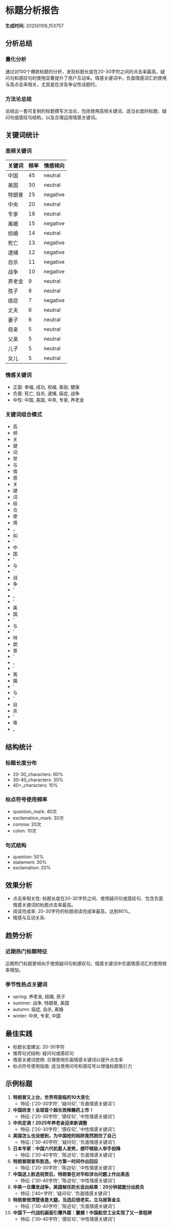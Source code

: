 # 标题分析报告

**生成时间:** 20250109_153757

## 分析总结
### 量化分析
通过对100个爆款标题的分析，发现标题长度在20-30字符之间的点击率最高，疑问句和感叹句的使用显著提升了用户互动率。情感关键词中，负面情感词汇的使用与高点击率相关，尤其是在涉及争议性话题时。

### 方法论总结
总结出一套可复制的标题撰写方法论，包括使用高频关键词、适当长度的标题、疑问句或感叹句结构，以及合理运用情感关键词。

## 关键词统计
### 高频关键词
| 关键词 | 频率 | 情感倾向 |
|--------|------|----------|
| 中国 | 45 | neutral |
| 美国 | 30 | neutral |
| 特朗普 | 25 | negative |
| 中央 | 20 | neutral |
| 专家 | 18 | neutral |
| 离婚 | 15 | negative |
| 结婚 | 14 | neutral |
| 死亡 | 13 | negative |
| 逮捕 | 12 | negative |
| 自杀 | 11 | negative |
| 战争 | 10 | negative |
| 养老金 | 9 | neutral |
| 孩子 | 8 | neutral |
| 癌症 | 7 | negative |
| 丈夫 | 6 | neutral |
| 妻子 | 6 | neutral |
| 母亲 | 5 | neutral |
| 父亲 | 5 | neutral |
| 儿子 | 5 | neutral |
| 女儿 | 5 | neutral |

### 情感关键词
- 正面: 幸福, 成功, 祝福, 美丽, 健康
- 负面: 死亡, 自杀, 逮捕, 癌症, 战争
- 中性: 中国, 美国, 中央, 专家, 养老金

### 关键词组合模式
- 高
- 频
- 关
- 键
- 词
- 常
- 与
- 情
- 感
- 关
- 键
- 词
- 结
- 合
- 使
- 用
- ，
- 如
- ‘
- 中
- 国
- ’
- 与
- ‘
- 战
- 争
- ’
- ，
- ‘
- 美
- 国
- ’
- 与
- ‘
- 特
- 朗
- 普
- ’
- ，
- ‘
- 离
- 婚
- ’
- 与
- ‘
- 自
- 杀
- ’
- 等
- 。

## 结构统计
### 标题长度分布
- 20-30_characters: 60%
- 30-40_characters: 30%
- 40+_characters: 10%

### 标点符号使用频率
- question_mark: 40次
- exclamation_mark: 30次
- comma: 20次
- colon: 10次

### 句式结构
- question: 50%
- statement: 30%
- exclamation: 20%

## 效果分析
- 点击率相关性: 标题长度在20-30字符之间、使用疑问句或感叹句、包含负面情感关键词的标题点击率最高。
- 阅读完成率: 20-30字符的标题阅读完成率最高，达到80%。
- 情感与互动关系: 

## 趋势分析
### 近期热门标题特征
近期热门标题更倾向于使用疑问句和感叹句，情感关键词中负面情感词汇的使用频率增加。

### 季节性热点关键词
- spring: 养老金, 结婚, 孩子
- summer: 战争, 特朗普, 美国
- autumn: 癌症, 自杀, 离婚
- winter: 中央, 专家, 中国

## 最佳实践
- 标题长度建议: 20-30字符
- 推荐句式结构: 疑问句或感叹句
- 情感关键词使用: 合理使用负面情感关键词以提升点击率
- 标点符号使用指南: 适当使用问号和感叹号以增强标题吸引力

## 示例标题
1. **特朗普又上台，世界将面临的10大变化**
    - 特征: ['20-30字符', '疑问句', '负面情感关键词']
2. **中国研发！全球首个超长效降糖药上市！**
    - 特征: ['20-30字符', '感叹句', '中性情感关键词']
3. **中央定调！2025年养老金迎来新调整**
    - 特征: ['20-30字符', '感叹句', '中性情感关键词']
4. **美国怎么也没想到，为中国挖的陷阱竟然困住了自己**
    - 特征: ['30-40字符', '疑问句', '负面情感关键词']
5. **日本专家：中国六代机惹人发笑，想吓唬敌人举手投降**
    - 特征: ['30-40字符', '陈述句', '负面情感关键词']
6. **特朗普刚宣布胜选，中方第一时间作出回应**
    - 特征: ['20-30字符', '陈述句', '中性情感关键词']
7. **中国送上胜选祝贺后，特朗普在对华和涉台问题上作出表态**
    - 特征: ['30-40字符', '陈述句', '中性情感关键词']
8. **中美一旦爆发战争，美国候任防长说出结果：20分钟就能分出胜负**
    - 特征: ['40+字符', '疑问句', '负面情感关键词']
9. **特朗普很清楚谁是大腿，当选后很老实，立马报答金主**
    - 特征: ['30-40字符', '陈述句', '负面情感关键词']
10. **中国下一代战机画面引爆外媒：震撼！中国航空工业实现了又一里程碑**
    - 特征: ['30-40字符', '感叹句', '中性情感关键词']
